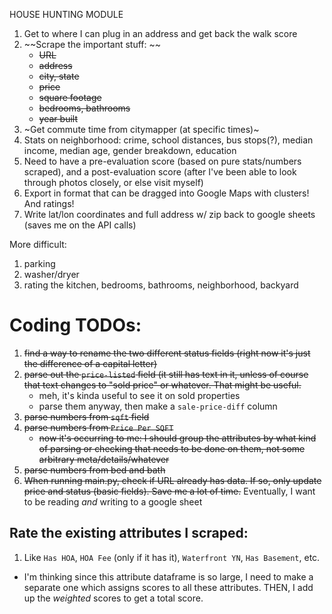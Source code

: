 HOUSE HUNTING MODULE

1. Get to where I can plug in an address and get back the walk score
2. ~~Scrape the important stuff: ~~
	- ~~URL~~
	- ~~address~~
	- ~~city, state~~
	- ~~price~~
	- ~~square footage~~
	- ~~bedrooms, bathrooms~~
	- ~~year built~~
3. ~Get commute time from citymapper (at specific times)~
4. Stats on neighborhood: crime, school distances, bus stops(?), median income, median age, gender breakdown, education
5. Need to have a pre-evaluation score (based on pure stats/numbers scraped), and a post-evaluation score (after I've been able to look through photos closely, or else visit myself)
6. Export in format that can be dragged into Google Maps
	with clusters! And ratings!
7. Write lat/lon coordinates and full address w/ zip back to google sheets (saves me on the API calls)


More difficult: 
1. parking
2. washer/dryer
3. rating the kitchen, bedrooms, bathrooms, neighborhood, backyard

# Coding TODOs:
1. ~~find a way to rename the two different status fields (right now it's just the difference of a capital letter)~~
2. ~~parse out the `price-listed` field (it still has text in it, unless of course that text changes to "sold price" or whatever. That might be useful.~~
	* meh, it's kinda useful to see it on sold properties
	* parse them anyway, then make a `sale-price-diff` column
3. ~~parse numbers from `sqft` field~~
4. ~~parse numbers from `Price Per SQFT`~~
  	* ~~now it's occurring to me: I should group the attributes by what kind of parsing or checking that needs to be done on them, not some arbitrary meta/details/whatever~~
5. ~~parse numbers from bed and bath~~
6. ~~When running main.py, check if URL already has data. If so, only update price and status (basic fields). Save me a lot of time.~~ Eventually, I want to be reading _and_ writing to a google sheet

## Rate the existing attributes I scraped:
1. Like `Has HOA`, `HOA Fee` (only if it has it), `Waterfront YN`, `Has Basement`, etc. 
* I'm thinking since this attribute dataframe is so large, I need to make a separate one which assigns scores to all these attributes. THEN, I add up the _weighted_ scores to get a total score.
